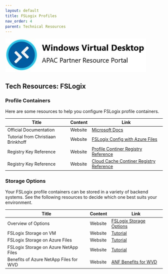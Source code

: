 ```yaml
---
layout: default
title: FSLogix Profiles
nav_order: 4
parent: Technical Resources
---
```


![WVD APAC](/images/wvdlogo.jpg "Windows Virtual Desktop")  
## Tech Resources: FSLogix

### Profile Containers
Here are some resources to help you configure FSLogix profile containers.  

| Title                            |  Content  |  Link                                                    |
| -------------------------------- | --------- |--------------------------------------------------------- |
| Official Documentation | Website   | [Microsoft Docs](https://docs.microsoft.com/en-us/fslogix/overview) |
| Tutorial from Christiaan Brinkhoff | Website | [FSLogix Config with Azure Files](https://christiaanbrinkhoff.com/2020/03/01/learn-here-how-to-configure-azure-files-with-active-directory-ad-authentication-for-fslogix-profile-container-and-msix-app-attach/) |
| Registry Key Reference | Website | [Profile Continer Registry Reference](https://docs.microsoft.com/en-us/fslogix/profile-container-configuration-reference) |
| Registry Key Reference | Website | [Cloud Cache Continer Registry Reference](https://docs.microsoft.com/en-us/fslogix/cloud-cache-configuration-reference) |


### Storage Options
Your FSLogix profile containers can be stored in a variety of backend systems. See the following resources to decide which one best suits your environment.

| Title                            |  Content  |  Link                                                    |
| -------------------------------- | --------- |--------------------------------------------------------- |
| Overview of Options              | Website   | [FSLogix Storage Options](https://docs.microsoft.com/en-us/azure/virtual-desktop/store-fslogix-profile) |
| FSLogix Storage on VM | Website   | [Tutorial](https://docs.microsoft.com/en-us/azure/virtual-desktop/create-host-pools-user-profile) |
| FSLogix Storage on Azure Files | Website   | [Tutorial](https://docs.microsoft.com/en-us/azure/virtual-desktop/create-file-share) |
| FSLogix Storage on Azure NetApp Files | Website   | [Tutorial](https://docs.microsoft.com/en-us/azure/virtual-desktop/create-fslogix-profile-container) |
| Benefits of Azure NetApp Files for WVD | Website | [ANF Benefits for WVD](https://docs.microsoft.com/en-us/azure/azure-netapp-files/solutions-windows-virtual-desktop) |
